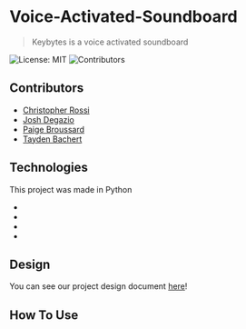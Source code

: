 # Voice-Activated-Soundboard

> Keybytes is a voice activated soundboard 

![License: MIT](https://img.shields.io/badge/License-MIT-green.svg)
![Contributors](https://img.shields.io/badge/Contributors-4-green)

## Contributors
* [Christopher Rossi](https://github.com/duckyzero)
* [Josh Degazio](https://github.com/ResurrectHD)
* [Paige Broussard](https://github.com/Brou-0510)
* [Tayden Bachert](https://github.com/taydanb)

## Technologies
This project was made in Python

*
*
*
*

## Design
You can see our project design document [here]()!

## How To Use

